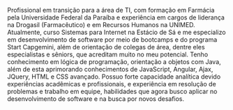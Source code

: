 Profissional em transição para a área de TI, com formação em Farmácia pela Universidade Federal da Paraíba e experiência em cargos de liderança na Drogasil (Farmacêutico) e em Recursos Humanos na UNIMED. Atualmente, curso Sistemas para Internet na Estácio de Sá e me especializo em desenvolvimento de software por meio de bootcamps e do programa Start Capgemini, além de orientação de colegas de área, dentre eles especialistas e sêniors, que acreditam muito no meu potencial. Tenho conhecimento em lógica de programação, orientação a objetos com Java, além de esta aprimorando conhecimentos de JavaScript, Angular, Ajax, JQuery, HTML e CSS avançado. Possuo forte capacidade analítica devido experiências acadêmicas e profissionais, e experiência em resolução de problemas e trabalho em equipe, habilidades que agora busco aplicar no desenvolvimento de software e na busca por novos desafios.
